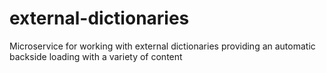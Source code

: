 # external-dictionaries
Microservice for working with external dictionaries providing an automatic backside loading with a variety of content
